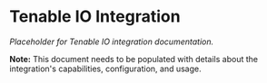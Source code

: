 # Tenable IO Integration

*Placeholder for Tenable IO integration documentation.*

**Note:** This document needs to be populated with details about the integration's capabilities, configuration, and usage.
